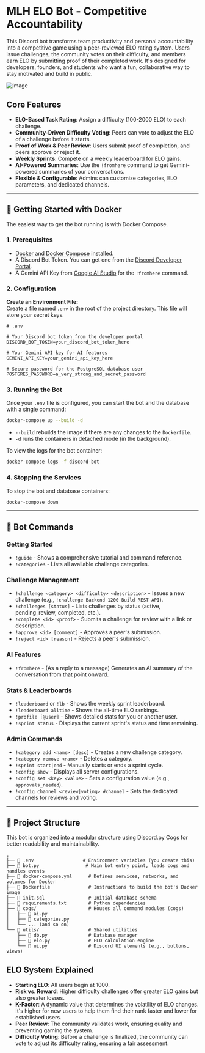 # MLH ELO Bot - Competitive Accountability

This Discord bot transforms team productivity and personal accountability into a competitive game using a peer-reviewed ELO rating system. Users issue challenges, the community votes on their difficulty, and members earn ELO by submitting proof of their completed work. It's designed for developers, founders, and students who want a fun, collaborative way to stay motivated and build in public.

![image](https://github.com/user-attachments/assets/81c8159c-735c-4861-829d-48d68407481f)

## Core Features

- **ELO-Based Task Rating**: Assign a difficulty (100-2000 ELO) to each challenge.
- **Community-Driven Difficulty Voting**: Peers can vote to adjust the ELO of a challenge before it starts.
- **Proof of Work & Peer Review**: Users submit proof of completion, and peers approve or reject it.
- **Weekly Sprints**: Compete on a weekly leaderboard for ELO gains.
- **AI-Powered Summaries**: Use the `!fromhere` command to get Gemini-powered summaries of your conversations.
- **Flexible & Configurable**: Admins can customize categories, ELO parameters, and dedicated channels.

---

## 🚀 Getting Started with Docker

The easiest way to get the bot running is with Docker Compose.

### 1. Prerequisites

- [Docker](https://docs.docker.com/get-docker/) and [Docker Compose](https://docs.docker.com/compose/install/) installed.
- A Discord Bot Token. You can get one from the [Discord Developer Portal](https://discord.com/developers/applications).
- A Gemini API Key from [Google AI Studio](https://aistudio.google.com/app/apikey) for the `!fromhere` command.

### 2. Configuration

**Create an Environment File:**  
Create a file named `.env` in the root of the project directory. This file will store your secret keys.

```env
# .env

# Your Discord bot token from the developer portal
DISCORD_BOT_TOKEN=your_discord_bot_token_here

# Your Gemini API key for AI features
GEMINI_API_KEY=your_gemini_api_key_here

# Secure password for the PostgreSQL database user
POSTGRES_PASSWORD=a_very_strong_and_secret_password
```

### 3. Running the Bot

Once your `.env` file is configured, you can start the bot and the database with a single command:

```bash
docker-compose up --build -d
```

- `--build` rebuilds the image if there are any changes to the `Dockerfile`.
- `-d` runs the containers in detached mode (in the background).

To view the logs for the bot container:

```bash
docker-compose logs -f discord-bot
```

### 4. Stopping the Services

To stop the bot and database containers:

```bash
docker-compose down
```

---

## 🤖 Bot Commands

### Getting Started

-   `!guide` - Shows a comprehensive tutorial and command reference.
-   `!categories` - Lists all available challenge categories.

### Challenge Management

-   `!challenge <category> <difficulty> <description>` - Issues a new challenge (e.g., `!challenge Backend 1200 Build REST API`).
-   `!challenges [status]` - Lists challenges by status (active, pending\_review, completed, etc.).
-   `!complete <id> <proof>` - Submits a challenge for review with a link or description.
-   `!approve <id> [comment]` - Approves a peer's submission.
-   `!reject <id> [reason]` - Rejects a peer's submission.

### AI Features

-   `!fromhere` - (As a reply to a message) Generates an AI summary of the conversation from that point onward.

### Stats & Leaderboards

-   `!leaderboard` or `!lb` - Shows the weekly sprint leaderboard.
-   `!leaderboard alltime` - Shows the all-time ELO rankings.
-   `!profile [@user]` - Shows detailed stats for you or another user.
-   `!sprint status` - Displays the current sprint's status and time remaining.

### Admin Commands

-   `!category add <name> [desc]` - Creates a new challenge category.
-   `!category remove <name>` - Deletes a category.
-   `!sprint start|end` - Manually starts or ends a sprint cycle.
-   `!config show` - Displays all server configurations.
-   `!config set <key> <value>` - Sets a configuration value (e.g., `approvals_needed`).
-   `!config channel <review|voting> #channel` - Sets the dedicated channels for reviews and voting.

---

## 📂 Project Structure

This bot is organized into a modular structure using Discord.py Cogs for better readability and maintainability.

```
.
├── 📄 .env                  # Environment variables (you create this)
├── 📄 bot.py                 # Main bot entry point, loads cogs and handles events
├── 📄 docker-compose.yml      # Defines services, networks, and volumes for Docker
├── 📄 Dockerfile              # Instructions to build the bot's Docker image
├── 📄 init.sql                # Initial database schema
├── 📄 requirements.txt        # Python dependencies
├── 📁 cogs/                   # Houses all command modules (cogs)
│   ├── 📄 ai.py
│   ├── 📄 categories.py
│   └── ... (and so on)
└── 📁 utils/                  # Shared utilities
    ├── 📄 db.py               # Database manager
    ├── 📄 elo.py              # ELO calculation engine
    └── 📄 ui.py               # Discord UI elements (e.g., buttons, views)
```

## ELO System Explained

-   **Starting ELO**: All users begin at 1000.
-   **Risk vs. Reward**: Higher difficulty challenges offer greater ELO gains but also greater losses.
-   **K-Factor**: A dynamic value that determines the volatility of ELO changes. It's higher for new users to help them find their rank faster and lower for established users.
-   **Peer Review**: The community validates work, ensuring quality and preventing gaming the system.
-   **Difficulty Voting**: Before a challenge is finalized, the community can vote to adjust its difficulty rating, ensuring a fair assessment. 
